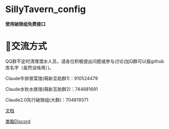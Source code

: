 # SillyTavern_config

**使用破限组免费接口**



<h1>💬交流方式</h1>

QQ群不定时清理潜水人员，请各位积极提出问题或参与讨论(加Q群可以报github库名字（虽然没啥用）)。

Claude牛排冒菜馆(萌新互助群1)：910524479

Claude水秋水族馆(萌新互助群2)：744681691 

Claude2.0先行破限组(大群)：704819371

[文档](https://sqivg8d05rm.feishu.cn/docx/MgyodBPmGoTHOAxqT4nc8yAJnRd#VpGYdo1EDosjycxaB0bc9eiGnWQ)

[类脑Discord](https://discord.gg/HWNkueX34q)


